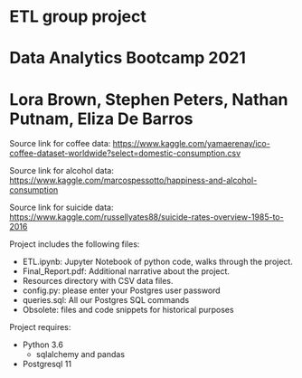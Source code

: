 # ETL group project
# Data Analytics Bootcamp 2021
# Lora Brown, Stephen Peters, Nathan Putnam,  Eliza De Barros

Source link for coffee data:
https://www.kaggle.com/yamaerenay/ico-coffee-dataset-worldwide?select=domestic-consumption.csv

Source link for alcohol data:
https://www.kaggle.com/marcospessotto/happiness-and-alcohol-consumption

Source link for suicide data:
https://www.kaggle.com/russellyates88/suicide-rates-overview-1985-to-2016

Project includes the following files:
* ETL.ipynb: Jupyter Notebook of python code, walks through the project.
* Final_Report.pdf: Additional narrative about the project.
* Resources directory with CSV data files.
* config.py: please enter your Postgres user password
* queries.sql: All our Postgres SQL commands
* Obsolete: files and code snippets for historical purposes

Project requires:
* Python 3.6
  * sqlalchemy and pandas
* Postgresql 11
